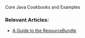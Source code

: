  Core Java Cookbooks and Examples

### Relevant Articles: 

- [A Guide to the ResourceBundle](http://www.baeldung.com/java-resourcebundle)


